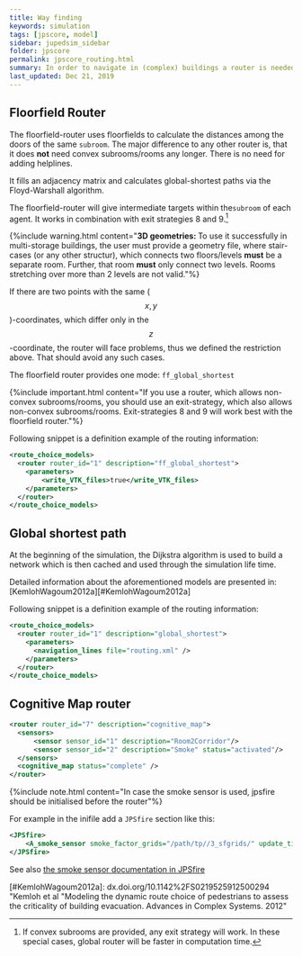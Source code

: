 ```yaml
---
title: Way finding
keywords: simulation
tags: [jpscore, model]
sidebar: jupedsim_sidebar
folder: jpscore
permalink: jpscore_routing.html
summary: In order to navigate in (complex) buildings a router is needed to assign pedestrians exits. Different algorithms are implemented and explained briefly in this page
last_updated: Dec 21, 2019
---
```



## Floorfield Router

The floorfield-router uses floorfields
to calculate the distances among the doors of the same `subroom`.
The major difference to any other router is, that it does __not__
need convex subrooms/rooms any longer. There is no need for adding
helplines.

It fills an adjacency matrix and calculates global-shortest paths via the
Floyd-Warshall algorithm.

The floorfield-router will give intermediate targets within the`subroom`
of each agent. It works in combination with exit strategies 8 and 9.[^str_8_9]


{%include warning.html  content="<strong>3D geometries:  </strong> To use it successfully in multi-storage buildings, the user must provide a geometry file, where stair-cases (or any other structur), which connects two floors/levels **must** be a separate room. Further, that room **must** only connect two levels. Rooms stretching over more than 2 levels are not valid."%}


If there are two points with the same ($$x, y$$)-coordinates, which differ
only in the $$z$$-coordinate, the router will face problems, thus we defined
the restriction above. That should avoid any such cases.

The floorfield router provides one mode: ```ff_global_shortest```


{%include important.html  content="If you use a router, which allows non-convex subrooms/rooms, you should use an exit-strategy,
which also allows non-convex subrooms/rooms. Exit-strategies 8 and 9 will work best with the floorfield router."%}


Following snippet is a definition example of the routing information:

```xml
<route_choice_models>
  <router router_id="1" description="ff_global_shortest">
    <parameters>
        <write_VTK_files>true</write_VTK_files>
    </parameters>
  </router>
</route_choice_models>
```

## Global shortest path

At the beginning of the simulation, the Dijkstra algorithm is used to
build a network which is then cached and used through the simulation
life time.

Detailed information about the aforementioned models
are presented in: [KemlohWagoum2012a][#KemlohWagoum2012a]

Following snippet is a definition example of the routing information:

```xml
<route_choice_models>
  <router router_id="1" description="global_shortest">
    <parameters>
      <navigation_lines file="routing.xml" />
    </parameters>
  </router>
</route_choice_models>
```

## Cognitive Map router

```xml
<router router_id="7" description="cognitive_map">
  <sensors>
      <sensor sensor_id="1" description="Room2Corridor"/>
      <sensor sensor_id="2" description="Smoke" status="activated"/>
  </sensors>
  <cognitive_map status="complete" />
</router>
```

{%include note.html content="In case the smoke sensor is used, jpsfire should be initialised before the router"%}

For example in the inifile add a `JPSfire` section like this:
```xml
<JPSfire>
    <A_smoke_sensor smoke_factor_grids="/path/tp//3_sfgrids/" update_time="10.0" final_time="100.0" />
</JPSfire>
```

See also [the smoke sensor documentation in JPSfire](jpscore_smoke_sensor)



[^str_8_9]: If convex subrooms are provided, any exit strategy will work.
      In these special cases, global router will be faster in computation time.


[#KemlohWagoum2012a]: dx.doi.org/10.1142%2FS0219525912500294 "Kemloh et al "Modeling the dynamic route choice of pedestrians to assess the criticality of building evacuation. Advances in Complex Systems. 2012"
